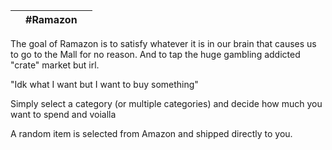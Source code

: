 |                        | #Ramazon |                        |
|------------------------|:--------:|-----------------------:|


The goal of Ramazon is to satisfy whatever it is in our brain that causes us to go to the Mall for no reason. And to tap the huge gambling addicted "crate" market but irl.

"Idk what I want but I want to buy something"

Simply select a category (or multiple categories) and decide how much you want to spend and voialla

A random item is selected from Amazon and shipped directly to you. 
